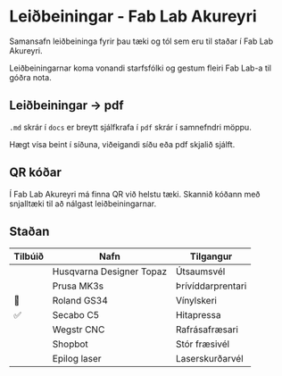 # Leiðbeiningar - Fab Lab Akureyri

Samansafn leiðbeininga fyrir þau tæki og tól sem eru til staðar í Fab Lab Akureyri. 

Leiðbeiningarnar koma vonandi starfsfólki og gestum fleiri Fab Lab-a til góðra nota. 

## Leiðbeiningar &rarr; pdf 

`.md` skrár í `docs` er breytt sjálfkrafa í `pdf` skrár í samnefndri möppu. 

Hægt vísa beint í síðuna, viðeigandi síðu eða pdf skjalið sjálft. 

## QR kóðar

Í Fab Lab Akureyri má finna QR við helstu tæki. Skannið kóðann með snjalltæki til að nálgast leiðbeiningarnar.

## Staðan

|     Tilbúið           |       Nafn                |      Tilgangur        |
|       ---             |       ---                 |   ---                 |
|                       | Husqvarna Designer Topaz  |   Útsaumsvél          |
|                       | Prusa MK3s                |   Þrívíddarprentari   |
| :black_square_button: | Roland GS34               |   Vínylskeri          |
|  :white_check_mark:   | Secabo C5                 |   Hitapressa          |
|                       | Wegstr CNC                |   Rafrásafræsari      |
|                       | Shopbot                   |   Stór fræsivél       |
|                       | Epilog laser              |   Laserskurðarvél     |